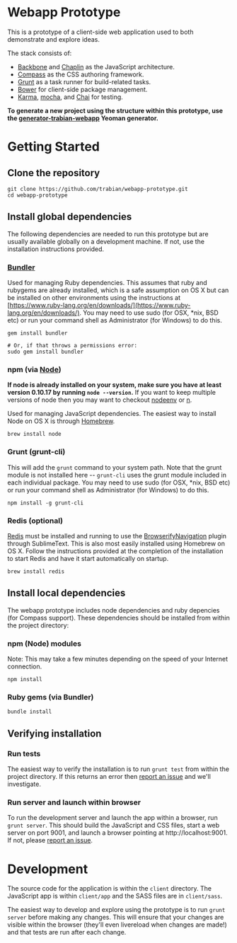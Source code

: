 # Webapp Prototype

This is a prototype of a client-side web application used to both demonstrate and explore ideas.

The stack consists of:

 * [Backbone](http://backbonejs.org/) and [Chaplin](http://chaplinjs.org/) as the JavaScript architecture.
 * [Compass](http://compass-style.org/) as the CSS authoring framework.
 * [Grunt](http://gruntjs.com/) as a task runner for build-related tasks.
 * [Bower](http://bower.io/) for client-side package management.
 * [Karma](http://karma-runner.github.io/0.10/index.html), [mocha](http://visionmedia.github.io/mocha/), and [Chai](http://chaijs.com/) for testing.

**To generate a new project using the structure within this prototype, use the [generator-trabian-webapp](https://github.com/trabian/generator-trabian-webapp) Yeoman generator.**

# Getting Started

## Clone the repository

```
git clone https://github.com/trabian/webapp-prototype.git
cd webapp-prototype
```

## Install global dependencies

The following dependencies are needed to run this prototype but are usually available globally on a development machine. If not, use the installation instructions provided.

### [Bundler](http://bundler.io/)

Used for managing Ruby dependencies. This assumes that ruby and rubygems are already installed, which is a safe assumption on OS X but can be installed on other environments using the instructions at [https://www.ruby-lang.org/en/downloads/](https://www.ruby-lang.org/en/downloads/).  You may need to use sudo (for OSX, *nix, BSD etc) or run your command shell as Administrator (for Windows) to do this.

```
gem install bundler

# Or, if that throws a permissions error:
sudo gem install bundler
```

### npm (via [Node](http://nodejs.org/))

**If node is already installed on your system, make sure you have at least version 0.10.17 by running `node --version`.** If you want to keep multiple versions of node then you may want to checkout [nodeenv](https://github.com/wfarr/nodenv) or [n](https://github.com/visionmedia/n).

Used for managing JavaScript dependencies. The easiest way to install Node on OS X is through [Homebrew](http://brew.sh/).

```
brew install node
```

### Grunt (grunt-cli)

This will add the `grunt` command to your system path. Note that the grunt module is not installed here -- `grunt-cli` uses the grunt module included in each individual package. You may need to use sudo (for OSX, *nix, BSD etc) or run your command shell as Administrator (for Windows) to do this.

```
npm install -g grunt-cli
```

### Redis (optional)

[Redis](http://redis.io/) must be installed and running to use the [BrowserifyNavigation](https://github.com/trabian/BrowserifyNavigation) plugin through SublimeText. This is also most easily installed using Homebrew on OS X. Follow the instructions provided at the completion of the installation to start Redis and have it start automatically on startup.

```
brew install redis
```

## Install local dependencies

The webapp prototype includes node dependencies and ruby depencies (for Compass support). These dependencies should be installed from within the project directory:

### npm (Node) modules

Note: This may take a few minutes depending on the speed of your Internet connection.

```
npm install
```

### Ruby gems (via Bundler)

```
bundle install
```

## Verifying installation

### Run tests

The easiest way to verify the installation is to run `grunt test` from within the project directory. If this returns an error then [report an issue](https://github.com/trabian/webapp-prototype/issues) and we'll investigate.

### Run server and launch within browser

To run the development server and launch the app within a browser, run `grunt server`. This should build the JavaScript and CSS files, start a web server on port 9001, and launch a browser pointing at http://localhost:9001. If not, please [report an issue](https://github.com/trabian/webapp-prototype/issues).

# Development

The source code for the application is within the `client` directory. The JavaScript app is within `client/app` and the SASS files are in `client/sass`.

The easiest way to develop and explore using the prototype is to run `grunt server` before making any changes. This will ensure that your changes are visible within the browser (they'll even livereload when changes are made!) and that tests are run after each change.

